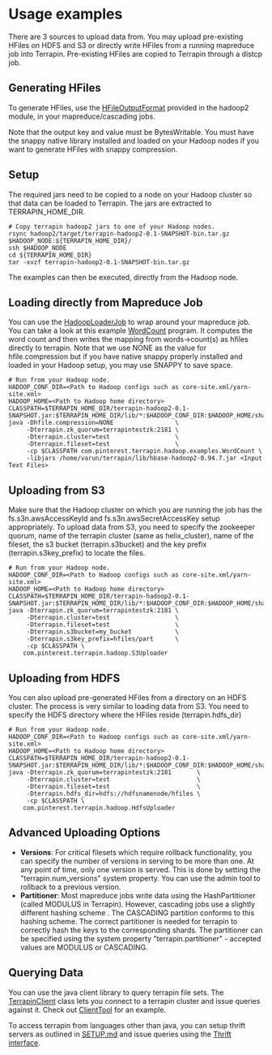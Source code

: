 # Usage examples

There are 3 sources to upload data from. You may upload pre-existing HFiles
on HDFS and S3 or directly write HFiles from a running mapreduce job into
Terrapin. Pre-existing HFiles are copied to Terrapin through a distcp job.

## Generating HFiles

To generate HFiles, use the [HFileOutputFormat](../hadoop2/src/main/java/com/pinterest/hadoop/HFileOutputFormat.java)
provided in the hadoop2 module, in your mapreduce/cascading jobs.

Note that the output key and value must be BytesWritable. You must have
the snappy native library installed and loaded on your Hadoop nodes 
if you want to generate HFiles with snappy compression.

## Setup

The required jars need to be copied to a node on your Hadoop cluster so that data
can be loaded to Terrapin. The jars are extracted to TERRAPIN_HOME_DIR.

```
# Copy terrapin hadoop2 jars to one of your Hadoop nodes.
rsync hadoop2/target/terrapin-hadoop2-0.1-SNAPSHOT-bin.tar.gz $HADOOP_NODE:${TERRAPIN_HOME_DIR}/
ssh $HADOOP_NODE
cd ${TERRAPIN_HOME_DIR}
tar -xvzf terrapin-hadoop2-0.1-SNAPSHOT-bin.tar.gz
```

The examples can then be executed, directly from the Hadoop node.

## Loading directly from Mapreduce Job

You can use the [HadoopLoaderJob](../hadoop2/src/main/java/com/pinterest/hadoop/HadoopLoaderJob.java)
to wrap around your mapreduce job. You can take a look at this example
[WordCount](../hadoop2/src/main/java/com/pinterest/hadoop/examples/WordCount.java) program. It
computes the word count and then writes the mapping from words->count(s) as hfiles
directly to terrapin. Note that we use NONE as the value for hfile.compression but if you have
native snappy properly installed and loaded in your Hadoop setup, you may use
SNAPPY to save space.

```
# Run from your Hadoop node.
HADOOP_CONF_DIR=<Path to Hadoop configs such as core-site.xml/yarn-site.xml>
HADOOP_HOME=<Path to Hadoop home directory>
CLASSPATH=$TERRAPIN_HOME_DIR/terrapin-hadoop2-0.1-SNAPSHOT.jar:$TERRAPIN_HOME_DIR/lib/*:$HADOOP_CONF_DIR:$HADOOP_HOME/share/hadoop/tools/lib/*
java -Dhfile.compression=NONE                 \
     -Dterrapin.zk_quorum=terrapintestzk:2181 \
     -Dterrapin.cluster=test                  \
     -Dterrapin.fileset=test                  \
     -cp $CLASSPATH com.pinterest.terrapin.hadoop.examples.WordCount \
     -libjars /home/varun/terrapin/lib/hbase-hadoop2-0.94.7.jar <Input Text Files>
```

## Uploading from S3

Make sure that the Hadoop cluster on which you are running the job
has the fs.s3n.awsAccessKeyId and fs.s3n.awsSecretAccessKey setup
appropriately. To upload data from S3, you need to specify the zookeeper
quorum, name of the terrapin cluster (same as helix_cluster),
name of the fileset, the s3 bucket (terrapin.s3bucket) and the key prefix
(terrapin.s3key_prefix) to locate the files.

```
# Run from your Hadoop node.
HADOOP_CONF_DIR=<Path to Hadoop configs such as core-site.xml/yarn-site.xml>
HADOOP_HOME=<Path to Hadoop home directory>
CLASSPATH=$TERRAPIN_HOME_DIR/terrapin-hadoop2-0.1-SNAPSHOT.jar:$TERRAPIN_HOME_DIR/lib/*:$HADOOP_CONF_DIR:$HADOOP_HOME/share/hadoop/tools/lib/*
java -Dterrapin.zk_quorum=terrapintestzk:2181 \
     -Dterrapin.cluster=test                  \
     -Dterrapin.fileset=test                  \
     -Dterrapin.s3bucket=my_bucket            \
     -Dterrapin.s3key_prefix=hfiles/part      \
     -cp $CLASSPATH \
    com.pinterest.terrapin.hadoop.S3Uploader
```

## Uploading from HDFS

You can also upload pre-generated HFiles from a directory on an
HDFS cluster. The process is very similar to loading data
from S3. You need to specify the HDFS directory where the HFiles reside
(terrapin.hdfs_dir)

```
# Run from your Hadoop node.
HADOOP_CONF_DIR=<Path to Hadoop configs such as core-site.xml/yarn-site.xml>
HADOOP_HOME=<Path to Hadoop home directory>
CLASSPATH=$TERRAPIN_HOME_DIR/terrapin-hadoop2-0.1-SNAPSHOT.jar:$TERRAPIN_HOME_DIR/lib/*:$HADOOP_CONF_DIR:$HADOOP_HOME/share/hadoop/tools/lib/*
java -Dterrapin.zk_quorum=terrapintestzk:2181       \
     -Dterrapin.cluster=test                        \
     -Dterrapin.fileset=test                        \
     -Dterrapin.hdfs_dir=hdfs://hdfsnamenode/hfiles \
     -cp $CLASSPATH \
    com.pinterest.terrapin.hadoop.HdfsUploader
```

## Advanced Uploading Options
  - **Versions**: For critical filesets which require rollback functionality, you can
specify the number of versions in serving to be more than one. At any point of time, only one
version is served. This is done by setting the "terrapin.num_versions" system property.
You can use the admin tool to rollback to a previous version.
  - **Partitioner**: Most mapreduce jobs write data using the HashPartitioner (called
MODULUS in Terrapin). However, cascading jobs use a slightly different hashing scheme
. The CASCADING partition conforms to this hashing scheme. The correct partitioner is needed for
terrapin to correctly hash the keys to the corresponding shards. The partitioner
can be specified using the system property "terrapin.partitioner" - accepted values are
MODULUS or CASCADING.

## Querying Data

You can use the java client library to query terrapin file sets. The
[TerrapinClient](../client/src/main/java/com/pinterest/terrapin/client/TerrapinClient.java) class
lets you connect to a terrapin cluster and issue queries against it. Check out
[ClientTool](../client/src/main/java/com/pinterest/terrapin/client/ClientTool.java) for
an example.

To access terrapin from languages other than java, you can setup thrift servers
as outlined in [SETUP.md](SETUP.md) and issue queries using the [Thrift interface](../core/src/main/thrift/TerrapinService.thrift).

